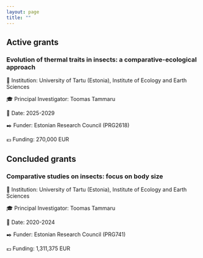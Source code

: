 ```yaml
---
layout: page
title: ""
---
```


## Active grants

### Evolution of thermal traits in insects: a comparative-ecological approach
🏦 Institution: University of Tartu (Estonia), Institute of Ecology and Earth Sciences

🎓 Principal Investigator: Toomas Tammaru

📆 Date: 2025-2029

✒️ Funder: Estonian Research Council (PRG2618)

💶 Funding: 270,000 EUR

## Concluded grants

### Comparative studies on insects: focus on body size
🏦 Institution: University of Tartu (Estonia), Institute of Ecology and Earth Sciences

🎓 Principal Investigator: Toomas Tammaru

📆 Date: 2020-2024

✒️ Funder: Estonian Research Council (PRG741)

💶 Funding: 1,311,375 EUR

